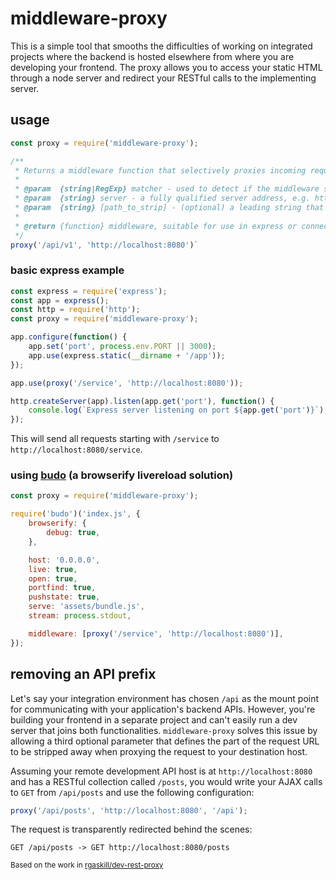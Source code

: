 # middleware-proxy

This is a simple tool that smooths the difficulties of working on integrated projects where the backend is hosted elsewhere from where you are developing your frontend. The proxy allows you to access your static HTML through a node server and redirect your RESTful calls to the implementing server.

## usage

```js
const proxy = require('middleware-proxy');

/**
 * Returns a middleware function that selectively proxies incoming requests to another server.
 *
 * @param  {string|RegExp} matcher - used to detect if the middleware should be applied against the request URL
 * @param  {string} server - a fully qualified server address, e.g. http://localhost:8080
 * @param  {string} [path_to_strip] - (optional) a leading string that should be removed from the request URI
 *
 * @return {function} middleware, suitable for use in express or connect
 */
proxy('/api/v1', 'http://localhost:8080')`
```

### basic express example

```js
const express = require('express');
const app = express();
const http = require('http');
const proxy = require('middleware-proxy');

app.configure(function() {
    app.set('port', process.env.PORT || 3000);
    app.use(express.static(__dirname + '/app'));
});

app.use(proxy('/service', 'http://localhost:8080'));

http.createServer(app).listen(app.get('port'), function() {
    console.log(`Express server listening on port ${app.get('port')}`);
});
```

This will send all requests starting with `/service` to `http://localhost:8080/service`.

### using [budo](https://www.npmjs.com/package/budo) (a browserify livereload solution)

```js
const proxy = require('middleware-proxy');

require('budo')('index.js', {
    browserify: {
        debug: true,
    },

    host: '0.0.0.0',
    live: true,
    open: true,
    portfind: true,
    pushstate: true,
    serve: 'assets/bundle.js',
    stream: process.stdout,

    middleware: [proxy('/service', 'http://localhost:8080')],
});

```

## removing an API prefix

Let's say your integration environment has chosen `/api` as the mount point for communicating with your application's backend APIs. However, you're building your frontend in a separate project and can't easily run a dev server that joins both functionalities. `middleware-proxy` solves this issue by allowing a third optional parameter that defines the part of the request URL to be stripped away when proxying the request to your destination host.

Assuming your remote development API host is at `http://localhost:8080` and has a RESTful collection called `/posts`, you would write your AJAX calls to `GET` from `/api/posts` and use the following configuration:

```js
proxy('/api/posts', 'http://localhost:8080', '/api');
```

The request is transparently redirected behind the scenes:

```
GET /api/posts -> GET http://localhost:8080/posts
```

<sub>Based on the work in [rgaskill/dev-rest-proxy](https://github.com/rgaskill/dev-rest-proxy)</sub>
